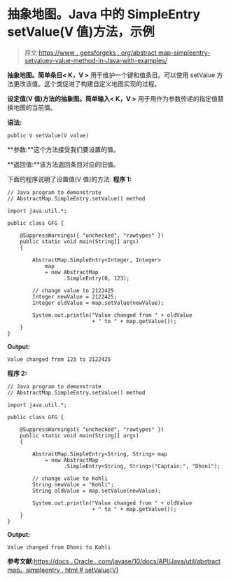 # 抽象地图。Java 中的 SimpleEntry setValue(V 值)方法，示例

> 原文:[https://www . geesforgeks . org/abstract map-simpleentry-setvaluev-value-method-in-Java-with-examples/](https://www.geeksforgeeks.org/abstractmap-simpleentry-setvaluev-value-method-in-java-with-examples/)

**抽象地图。简单条目< K，V >** 用于维护一个键和值条目。可以使用 setValue 方法更改该值。这个类促进了构建自定义地图实现的过程。

**设定值(V 值)**方法的**抽象图。简单输入< K，V >** 用于用作为参数传递的指定值替换地图的当前值。

**语法:**

```
public V setValue(V value)

```

**参数:**这个方法接受我们要设置的值。

**返回值:**该方法返回条目对应的旧值。

下面的程序说明了设置值(V 值)的方法:
**程序 1:**

```
// Java program to demonstrate
// AbstractMap.SimpleEntry.setValue() method

import java.util.*;

public class GFG {

    @SuppressWarnings({ "unchecked", "rawtypes" })
    public static void main(String[] args)
    {

        AbstractMap.SimpleEntry<Integer, Integer>
            map
            = new AbstractMap
                  .SimpleEntry(0, 123);

        // change value to 2122425
        Integer newValue = 2122425;
        Integer oldValue = map.setValue(newValue);

        System.out.println("Value changed from " + oldValue
                           + " to " + map.getValue());
    }
}
```

**Output:**

```
Value changed from 123 to 2122425

```

**程序 2:**

```
// Java program to demonstrate
// AbstractMap.SimpleEntry.setValue() method

import java.util.*;

public class GFG {

    @SuppressWarnings({ "unchecked", "rawtypes" })
    public static void main(String[] args)
    {

        AbstractMap.SimpleEntry<String, String> map
            = new AbstractMap
                  .SimpleEntry<String, String>("Captain:", "Dhoni");

        // change value to Kohli
        String newValue = "Kohli";
        String oldValue = map.setValue(newValue);

        System.out.println("Value changed from " + oldValue
                           + " to " + map.getValue());
    }
}
```

**Output:**

```
Value changed from Dhoni to Kohli

```

**参考文献:**[https://docs . Oracle . com/javase/10/docs/API/Java/util/abstract map。simpleentry . html # setValue(V)](https://docs.oracle.com/javase/10/docs/api/java/util/AbstractMap.SimpleEntry.html#setValue(V))